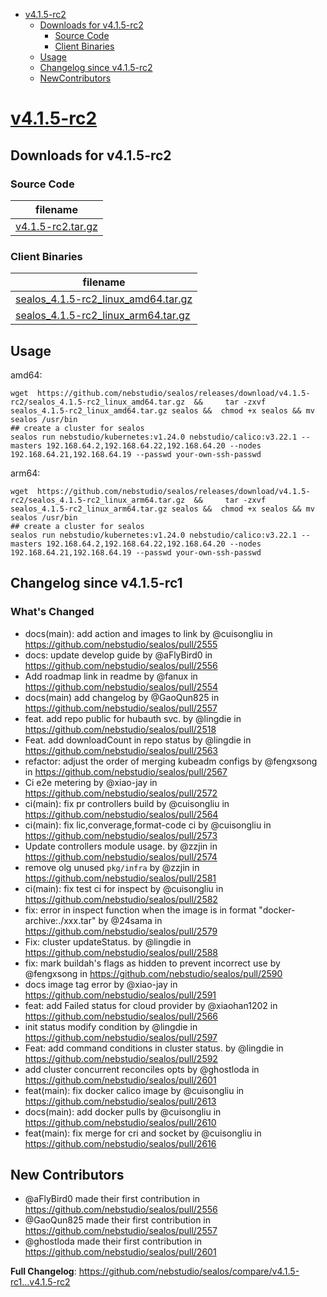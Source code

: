 - [v4.1.5-rc2](#v415-rc2)
  - [Downloads for v4.1.5-rc2](#downloads-for-v415-rc2)
    - [Source Code](#source-code)
    - [Client Binaries](#client-binaries)
  - [Usage](#usage)
  - [Changelog since v4.1.5-rc2](#changelog-since-v415-rc1)
  - [NewContributors](#new-contributors)


# [v4.1.5-rc2](https://github.com/nebstudio/sealos/releases/tag/v4.1.5-rc2)

## Downloads for v4.1.5-rc2


### Source Code

filename |
-------- |
[v4.1.5-rc2.tar.gz](https://github.com/nebstudio/sealos/archive/refs/tags/v4.1.5-rc2.tar.gz) |

### Client Binaries

filename |
-------- |
[sealos_4.1.5-rc2_linux_amd64.tar.gz](https://github.com/nebstudio/sealos/releases/download/v4.1.5-rc2/sealos_4.1.5-rc2_linux_amd64.tar.gz) |
[sealos_4.1.5-rc2_linux_arm64.tar.gz](https://github.com/nebstudio/sealos/releases/download/v4.1.5-rc2/sealos_4.1.5-rc2_linux_arm64.tar.gz) |

## Usage

amd64:

```shell
wget  https://github.com/nebstudio/sealos/releases/download/v4.1.5-rc2/sealos_4.1.5-rc2_linux_amd64.tar.gz  &&     tar -zxvf sealos_4.1.5-rc2_linux_amd64.tar.gz sealos &&  chmod +x sealos && mv sealos /usr/bin
## create a cluster for sealos
sealos run nebstudio/kubernetes:v1.24.0 nebstudio/calico:v3.22.1 --masters 192.168.64.2,192.168.64.22,192.168.64.20 --nodes 192.168.64.21,192.168.64.19 --passwd your-own-ssh-passwd
```

arm64:

```shell
wget  https://github.com/nebstudio/sealos/releases/download/v4.1.5-rc2/sealos_4.1.5-rc2_linux_arm64.tar.gz  &&     tar -zxvf sealos_4.1.5-rc2_linux_arm64.tar.gz sealos &&  chmod +x sealos && mv sealos /usr/bin
## create a cluster for sealos
sealos run nebstudio/kubernetes:v1.24.0 nebstudio/calico:v3.22.1 --masters 192.168.64.2,192.168.64.22,192.168.64.20 --nodes 192.168.64.21,192.168.64.19 --passwd your-own-ssh-passwd
```


## Changelog since v4.1.5-rc1

### What's Changed
* docs(main): add action and images to link by @cuisongliu in https://github.com/nebstudio/sealos/pull/2555
* docs: update develop guide by @aFlyBird0 in https://github.com/nebstudio/sealos/pull/2556
* Add roadmap link in readme by @fanux in https://github.com/nebstudio/sealos/pull/2554
* docs(main) add changelog by @GaoQun825 in https://github.com/nebstudio/sealos/pull/2557
* feat. add repo public for hubauth svc. by @lingdie in https://github.com/nebstudio/sealos/pull/2518
* Feat. add downloadCount in repo status by @lingdie in https://github.com/nebstudio/sealos/pull/2563
* refactor: adjust the order of merging kubeadm configs by @fengxsong in https://github.com/nebstudio/sealos/pull/2567
* Ci e2e metering by @xiao-jay in https://github.com/nebstudio/sealos/pull/2572
* ci(main): fix pr controllers build by @cuisongliu in https://github.com/nebstudio/sealos/pull/2564
* ci(main): fix lic,converage,format-code ci by @cuisongliu in https://github.com/nebstudio/sealos/pull/2573
* Update controllers module usage. by @zzjin in https://github.com/nebstudio/sealos/pull/2574
* remove olg unused `pkg/infra` by @zzjin in https://github.com/nebstudio/sealos/pull/2581
* ci(main): fix test ci for inspect by @cuisongliu in https://github.com/nebstudio/sealos/pull/2582
* fix: error in inspect function when the image is in format "docker-archive:./xxx.tar" by @24sama in https://github.com/nebstudio/sealos/pull/2579
* Fix: cluster updateStatus. by @lingdie in https://github.com/nebstudio/sealos/pull/2588
* fix: mark buildah's flags as hidden to prevent incorrect use by @fengxsong in https://github.com/nebstudio/sealos/pull/2590
* docs image tag error by @xiao-jay in https://github.com/nebstudio/sealos/pull/2591
* feat: add Failed status for cloud provider by @xiaohan1202 in https://github.com/nebstudio/sealos/pull/2566
* init status modify condition by @lingdie in https://github.com/nebstudio/sealos/pull/2597
* Feat: add command conditions in cluster status. by @lingdie in https://github.com/nebstudio/sealos/pull/2592
* add cluster concurrent reconciles opts by @ghostloda in https://github.com/nebstudio/sealos/pull/2601
* feat(main): fix docker calico image by @cuisongliu in https://github.com/nebstudio/sealos/pull/2613
* docs(main): add docker pulls by @cuisongliu in https://github.com/nebstudio/sealos/pull/2610
* feat(main): fix merge for cri and socket by @cuisongliu in https://github.com/nebstudio/sealos/pull/2616

## New Contributors
* @aFlyBird0 made their first contribution in https://github.com/nebstudio/sealos/pull/2556
* @GaoQun825 made their first contribution in https://github.com/nebstudio/sealos/pull/2557
* @ghostloda made their first contribution in https://github.com/nebstudio/sealos/pull/2601

**Full Changelog**: https://github.com/nebstudio/sealos/compare/v4.1.5-rc1...v4.1.5-rc2




